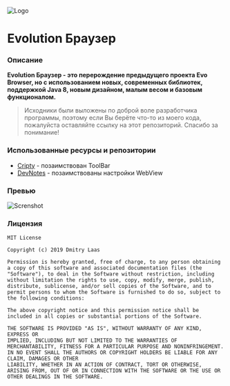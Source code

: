 ![Logo](https://github.com/dmitrylaas/Evolution-Browser/blob/master/Art/logo.png)

# Evolution Браузер

### Описание
**Evolution Браузер - это перерождение предыдущего проекта Evo Browser, но с использованием новых, современных библиотек, поддержкой Java 8, новым дизайном, малым весом и базовым функционалом.**
>Исходники были выложены по доброй воле разработчика программы, поэтому если Вы берёте что-то из моего кода, пожалуйста оставляйте ссылку на этот репозиторий. Спасибо за понимание!

### Использованные ресурсы и репозитории
* [Cripty](https://github.com/F0x1d/Cripty) - позаимствован ToolBar
* [DevNotes](https://github.com/rx1310/archive.DevNotes) - позаимствованы настройки WebView

### Превью
![Screnshot](https://github.com/dmitrylaas/Evolution-Browser/blob/master/Art/banner.jpg)

### Лицензия
```
MIT License

Copyright (c) 2019 Dmitry Laas

Permission is hereby granted, free of charge, to any person obtaining a copy of this software and associated documentation files (the "Software"), to deal in the Software without restriction, including without limitation the rights to use, copy, modify, merge, publish, distribute, sublicense, and/or sell copies of the Software, and to permit persons to whom the Software is furnished to do so, subject to the following conditions:

The above copyright notice and this permission notice shall be included in all copies or substantial portions of the Software.

THE SOFTWARE IS PROVIDED "AS IS", WITHOUT WARRANTY OF ANY KIND, EXPRESS OR
IMPLIED, INCLUDING BUT NOT LIMITED TO THE WARRANTIES OF MERCHANTABILITY, FITNESS FOR A PARTICULAR PURPOSE AND NONINFRINGEMENT. IN NO EVENT SHALL THE AUTHORS OR COPYRIGHT HOLDERS BE LIABLE FOR ANY CLAIM, DAMAGES OR OTHER
LIABILITY, WHETHER IN AN ACTION OF CONTRACT, TORT OR OTHERWISE, ARISING FROM, OUT OF OR IN CONNECTION WITH THE SOFTWARE OR THE USE OR OTHER DEALINGS IN THE SOFTWARE.
```

